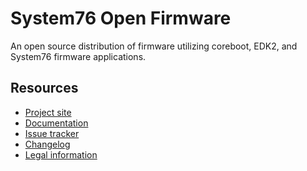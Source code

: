 # System76 Open Firmware

An open source distribution of firmware utilizing coreboot, EDK2, and System76
firmware applications.

## Resources

- [Project site](https://github.com/system76/firmware-open)
- [Documentation](./docs/index.md)
- [Issue tracker](https://github.com/system76/firmware-open/issues/)
- [Changelog](./CHANGELOG.md)
- [Legal information](./LICENSE.md)
